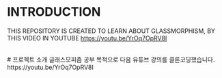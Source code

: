 # INTRODUCTION
THIS REPOSITORY IS CREATED TO LEARN ABOUT GLASSMORPHISM, BY THIS VIDEO IN YOUTUBE https://youtu.be/YrOq7OpRV8I
 
 <br>
# 프로젝트 소개 
글래스모피즘 공부 목적으로 다음 유튜브 강의를 클론코딩했습니다.
https://youtu.be/YrOq7OpRV8I

